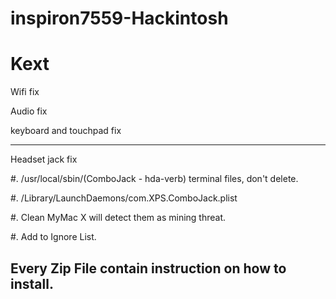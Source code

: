 # inspiron7559-Hackintosh

# Kext

Wifi fix

Audio fix

keyboard and touchpad fix

---------------------------
Headset jack fix

#.  /usr/local/sbin/(ComboJack - hda-verb) terminal files, don't delete.

#. /Library/LaunchDaemons/com.XPS.ComboJack.plist

#.  Clean MyMac X will detect them as mining threat.

#.  Add to Ignore List.


## Every Zip File contain instruction on how to install.
